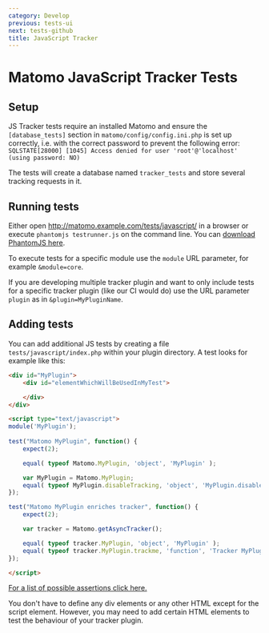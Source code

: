 ```yaml
---
category: Develop
previous: tests-ui
next: tests-github
title: JavaScript Tracker
---
```

# Matomo JavaScript Tracker Tests

## Setup

JS Tracker tests require an installed Matomo and ensure the `[database_tests]` section in `matomo/config/config.ini.php` is set up correctly, i.e. with the correct password to prevent the following error: `SQLSTATE[28000] [1045] Access denied for user 'root'@'localhost' (using password: NO)`

The tests will create a database named `tracker_tests` and store several tracking requests in it.

## Running tests

Either open http://matomo.example.com/tests/javascript/ in a browser or execute `phantomjs testrunner.js` on the command line. You can [download PhantomJS here](https://phantomjs.org/).

To execute tests for a specific module use the `module` URL parameter, for example `&module=core`.

If you are developing multiple tracker plugin and want to only include tests for a specific tracker plugin (like our CI would do) use the URL parameter `plugin` as in `&plugin=MyPluginName`.

## Adding tests

You can add additional JS tests by creating a file `tests/javascript/index.php` within your plugin directory. A test looks for example like this:

```html
<div id="MyPlugin">
    <div id="elementWhichWillBeUsedInMyTest">

    </div>
</div>

<script type="text/javascript">
module('MyPlugin');
    
test("Matomo MyPlugin", function() {
    expect(2);

    equal( typeof Matomo.MyPlugin, 'object', 'MyPlugin' );

    var MyPlugin = Matomo.MyPlugin;
    equal( typeof MyPlugin.disableTracking, 'object', 'MyPlugin.disableTracking' );
});

test("Matomo MyPlugin enriches tracker", function() {
    expect(2);

    var tracker = Matomo.getAsyncTracker();

    equal( typeof tracker.MyPlugin, 'object', 'MyPlugin' );
    equal( typeof tracker.MyPlugin.trackme, 'function', 'Tracker MyPlugin.trackme');
});

</script>
```

[For a list of possible assertions click here.](https://api.qunitjs.com/)

You don't have to define any div elements or any other HTML except for the script element. However, you may need to add
certain HTML elements to test the behaviour of your tracker plugin.
